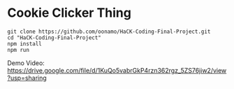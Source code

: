 # Cookie Clicker Thing

```
git clone https://github.com/oonamo/HaCK-Coding-Final-Project.git
cd "HaCK-Coding-Final-Project"
npm install
npm run
```
Demo Video: https://drive.google.com/file/d/1KuQo5vabrGkP4rzn362rgz_5ZS76jiw2/view?usp=sharing